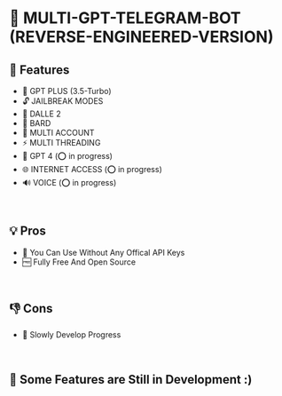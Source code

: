 # 📡 MULTI-GPT-TELEGRAM-BOT (REVERSE-ENGINEERED-VERSION)

##  🚀 Features

-  🤖 GPT PLUS (3.5-Turbo)
-  🔓 JAILBREAK MODES
-  🎨 DALLE 2 
-  🌟 BARD
-  🍪 MULTI ACCOUNT
-  ⚡️ MULTI THREADING
-  🤖 GPT 4 (⭕ in progress)
-  🌐 INTERNET ACCESS (⭕ in progress)
-  🔊 VOICE (⭕ in progress)


<br>

## 💡 Pros

- 🍕 You Can Use Without Any Offical API Keys
- 🆓 Fully Free And Open Source
  

<br>


## 👎 Cons

- 🐌 Slowly Develop Progress


<br>
 
## 🏮 Some Features are Still in Development :)
